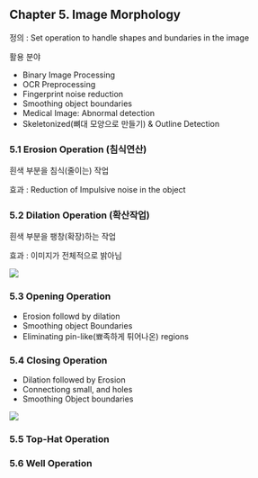 ## Chapter 5. Image Morphology 

정의 : Set operation to handle shapes and bundaries in the image

활용 분야 
* Binary Image Processing
* OCR Preprocessing 
* Fingerprint noise reduction
* Smoothing object boundaries
* Medical Image: Abnormal detection 
* Skeletonized(뼈대 모양으로 만들기) & Outline Detection

### 5.1 Erosion Operation (침식연산)
흰색 부분을 침식(줄이는) 작업

효과 : Reduction of Impulsive noise in the object

### 5.2 Dilation Operation (확산작업)
흰색 부분을 팽창(확장)하는 작업

효과 : 이미지가 전체적으로 밝아님 

![](http://what-when-how.com/wp-content/uploads/2012/07/tmp26dc186.png)

### 5.3 Opening Operation
* Erosion followd by dilation
* Smoothing object Boundaries
* Eliminating pin-like(뾰족하게 튀어나온) regions

### 5.4 Closing Operation 
* Dilation followed by Erosion
* Connectiong small, and holes
* Smoothing Object boundaries

![](http://www.xplorimaging.com/MorphologicalFilters.jpg)

### 5.5  Top-Hat Operation

### 5.6 Well Operation 

